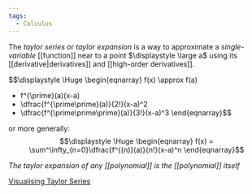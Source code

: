 ```yaml
---
tags:
  - Calculus
---
```

The *taylor series* or *taylor expansion* is a way to approximate a *single-variable* [[function]] near to a point $\displaystyle \large a$ using its [[derivative|derivatives]] and [[high-order derivatives]].

$$\displaystyle \Huge \begin{eqnarray} 
f(x) \approx f(a) 
+ f^{\prime}(a)(x-a) 
+ \dfrac{f^{\prime\prime}(a)}{2!}(x-a)^2
+ \dfrac{f^{\prime\prime\prime}(a)}{3!}(x-a)^3
\end{eqnarray}$$

or more generally:
$$\displaystyle \Huge \begin{eqnarray} 
f(x) = \sum^\infty_{n=0}\dfrac{f^{(n)}(a)}{n!}(x-a)^n
\end{eqnarray}$$

*The taylor expansion of any [[polynomial]] is the [[polynomial]] itself*

[Visualising Taylor Series](https://www.coursera.org/learn/multivariate-calculus-machine-learning/ungradedWidget/SgnFT/visualising-taylor-series)
